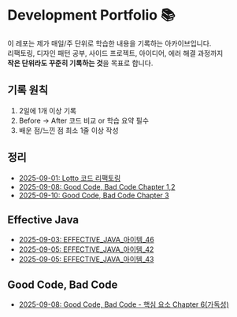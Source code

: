 # Development Portfolio 📚

이 레포는 제가 매일/주 단위로 학습한 내용을 기록하는 아카이브입니다.  
리팩토링, 디자인 패턴 공부, 사이드 프로젝트, 아이디어, 에러 해결 과정까지  
**작은 단위라도 꾸준히 기록하는 것**을 목표로 합니다.

## 기록 원칙
1. 2일에 1개 이상 기록
2. Before → After 코드 비교 or 학습 요약 필수
3. 배운 점/느낀 점 최소 1줄 이상 작성

## 정리
- [2025-09-01: Lotto 코드 리팩토링](2025/09/09.01-lotto-refactor.md)
- [2025-09-08: Good Code, Bad Code Chapter 1,2](2025/09/09.08_GoodCode_BadCode_Chapter1,2)
- [2025-09-10: Good Code, Bad Code Chapter 3](2025/09/09.10_GoodCode_BadCode_Chapter3)

## Effective Java
- [2025-09-03: EFFECTIVE_JAVA_아이템_46](EFFECTIVE_JAVA_3/아이템_46.md)
- [2025-09-05: EFFECTIVE_JAVA_아이템_42](EFFECTIVE_JAVA_3/아이템_42.md)
- [2025-09-05: EFFECTIVE_JAVA_아이템_43](EFFECTIVE_JAVA_3/아이템_43.md)

## Good Code, Bad Code
- [2025-09-08: Good Code, Bad Code - 핵심 요소 Chapter 6(가독성)](Good_Code,Bad_Code/핵심_요소/가독성.md)
